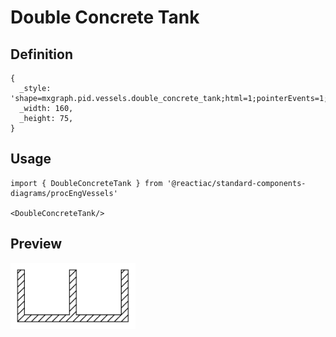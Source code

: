 # Double Concrete Tank

## Definition

```
{
  _style: 'shape=mxgraph.pid.vessels.double_concrete_tank;html=1;pointerEvents=1;align=center;verticalLabelPosition=bottom;verticalAlign=top;dashed=0;',
  _width: 160,
  _height: 75,
}
```

## Usage

```
import { DoubleConcreteTank } from '@reactiac/standard-components-diagrams/procEngVessels'

<DoubleConcreteTank/>
```

## Preview

<img src="./double-concrete-tank.png" width="200"/>
